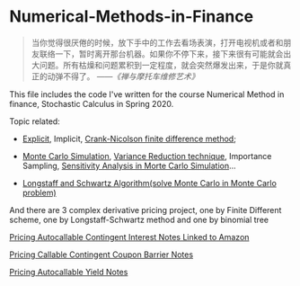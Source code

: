 # Numerical-Methods-in-Finance

> 当你觉得很厌倦的时候，放下手中的工作去看场表演，打开电视机或者和朋友联络一下，暂时离开那台机器。如果你不停下来，接下来很有可能就会出大问题。所有枯燥和问题累积到一定程度，就会突然爆发出来，于是你就真正的动弹不得了。
                                                        *——《禅与摩托车维修艺术》*



This file includes the code I've written for the course Numerical Method in finance, Stochastic Calculus in Spring 2020.

Topic related: 
* [Explicit](https://github.com/jieqian2/Numerical-Methods-in-Finance/blob/master/1.1.Explicit%20Finite%20Difference%20Scheme%20for%20Transport%20Equation%20.cpp), Implicit, [Crank-Nicolson finite difference method](https://github.com/jieqian2/Numerical-Methods-in-Finance/blob/master/2.Crank-Nicolson%20scheme%20and%20down-and-out%20barrier%20option.cpp); 

* [Monte Carlo Simulation](https://github.com/jieqian2/Numerical-Methods-in-Finance/blob/master/3.Plain%20Monte%20Carlo.cpp), [Variance Reduction technique](https://github.com/jieqian2/Numerical-Methods-in-Finance/blob/master/4.1.MC%20simulation%20with%20Contorl%20Variates.ipynb), Importance Sampling, [Sensitivity Analysis in Morte Carlo Simulation](https://github.com/jieqian2/Numerical-Methods-in-Finance/blob/master/5.Sensitivity%20analysis%20in%20Monte%20Carlo%20Simulation.cpp)...

* [Longstaff and Schwartz Algorithm(solve Monte Carlo in Monte Carlo problem)]()

And there are 3 complex derivative pricing project, one by Finite Different scheme, one by Longstaff-Schwartz method and one by binomial tree

[Pricing Autocallable Contingent Interest Notes Linked to Amazon](https://github.com/jieqian2/Numerical-Methods-in-Finance/blob/master/Pricing%20Callable%20Contingent%20Interest%20Note%20Linked%20to%20Amazon.md)

[Pricing Callable Contingent Coupon Barrier Notes](https://github.com/jieqian2/Numerical-Methods-in-Finance/blob/master/Pricing%20Callable%20Contingent%20Coupon%20Barrier%20Notes.md)

[Pricing Autocallable Yield Notes](https://github.com/jieqian2/Numerical-Methods-in-Finance/blob/master/Pricing%20Autocallable%20Yield%20Notes.md)
